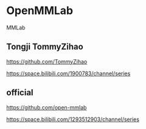 # OpenMMLab

MMLab

## Tongji TommyZihao

https://github.com/TommyZihao

https://space.bilibili.com/1900783/channel/series

## official

https://github.com/open-mmlab

https://space.bilibili.com/1293512903/channel/series
